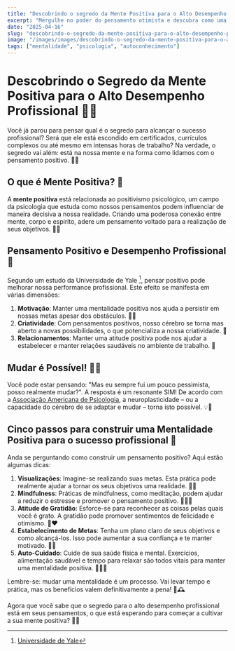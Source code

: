 ```yaml
---
title: "Descobrindo o segredo da Mente Positiva para o Alto Desempenho Profissional"
excerpt: "Mergulhe no poder do pensamento otimista e descubra como uma mentalidade positiva pode aumentar drasticamente sua produtividade e performance geral."
date: "2025-04-16"
slug: "descobrindo-o-segredo-da-mente-positiva-para-o-alto-desempenho-profissional"
image: "/images/images/descobrindo-o-segredo-da-mente-positiva-para-o-alto-desempenho-profissional.webp"
tags: ["mentalidade", "psicologia", "autoconhecimento"]
---
```


# Descobrindo o Segredo da Mente Positiva para o Alto Desempenho Profissional 🧠✨

Você já parou para pensar qual é o segredo para alcançar o sucesso profissional? Será que ele está escondido em certificados, currículos complexos ou até mesmo em intensas horas de trabalho? Na verdade, o segredo vai além: está na nossa mente e na forma como lidamos com o pensamento positivo. 🧩🌈

## O que é Mente Positiva? ‍🤔

A **mente positiva** está relacionada ao positivismo psicológico, um campo da psicologia que estuda como nossos pensamentos podem influenciar de maneira decisiva a nossa realidade. Criando uma poderosa conexão entre mente, corpo e espirito, adere um pensamento voltado para a realização de seus objetivos. 🎯💭

## Pensamento Positivo e Desempenho Profissional 🚀

Segundo um estudo da Universidade de Yale [^1^], pensar positivo pode melhorar nossa performance profissional. Este efeito se manifesta em várias dimensões:

1. **Motivação**: Manter uma mentalidade positiva nos ajuda a persistir em nossas metas apesar dos obstáculos. 🏃‍♀️
2. **Criatividade**: Com pensamentos positivos, nosso cérebro se torna mas aberto a novas possibilidades, o que potencializa a nossa criatividade. 🎨
3. **Relacionamentos**: Manter uma atitude positiva pode nos ajudar a estabelecer e manter relações saudáveis no ambiente de trabalho. 🤝
  
## Mudar é Possível! 👣🌱

Você pode estar pensando: "Mas eu sempre fui um pouco pessimista, posso realmente mudar?". A resposta é um resonante SIM! De acordo com a [Associação Americana de Psicologia](https://www.apa.org/), a neuroplasticidade – ou a capacidade do cérebro de se adaptar e mudar – torna isto possível. 💡🔄

## Cinco passos para construir uma Mentalidade Positiva para o sucesso profissional 🌟

Anda se perguntando como construir um pensamento positivo? Aqui estão algumas dicas:  

1. **Visualizações**: Imagine-se realizando suas metas. Esta prática pode realmente ajudar a tornar os seus objetivos uma realidade. 🌈💫
2. **Mindfulness**: Práticas de mindfulness, como meditação, podem ajudar a reduzir o estresse e promover o pensamento positivo. 🧘‍♂️🙏
3. **Atitude de Gratidão**: Esforce-se para reconhecer as coisas pelas quais você é grato. A gratidão pode promover sentimentos de felicidade e otimismo. 🙌❤️
4. **Estabelecimento de Metas**: Tenha um plano claro de seus objetivos e como alcançá-los. Isso pode aumentar a sua confiança e te manter motivado. 📝🎯
5. **Auto-Cuidado**: Cuide de sua saúde física e mental. Exercícios, alimentação saudável e tempo para relaxar são todos vitais para manter uma mentalidade positiva. 🧘‍♀️🥗

Lembre-se: mudar uma mentalidade é um processo. Vai levar tempo e prática, mas os benefícios valem definitivamente a pena! 💪🕰️

Agora que você sabe que o segredo para o alto desempenho profissional está em seus pensamentos, o que está esperando para começar a cultivar a sua mente positiva? 🚀✨

[^1^]: [Universidade de Yale](https://medicine.yale.edu/news-article/21447/)


